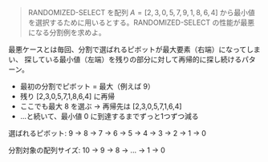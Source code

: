 <!--
<script type="text/javascript" async
  src="https://cdnjs.cloudflare.com/ajax/libs/mathjax/2.7.7/MathJax.js?config=TeX-MML-AM_CHTML">
</script>
-->

> RANDOMIZED-SELECT を配列 $A=[2,3,0,5,7,9,1,8,6,4]$ から最小値を選択するために用いるとする。RANDOMIZED-SELECT の性能が最悪になる分割例を求めよ。

最悪ケースとは毎回、分割で選ばれるピボットが最大要素（右端）になってしまい、
探している最小値（左端）を残りの部分に対して再帰的に探し続けるパターン。

- 最初の分割でピボット = 最大（例えば 9）
- 残り [2,3,0,5,7,1,8,6,4] に再帰
- ここでも最大 8 を選ぶ → 再帰先は [2,3,0,5,7,1,6,4]
- …と続いて、最小値 0 に到達するまでずっと1つずつ減る


選ばれるピボット: 9 → 8 → 7 → 6 → 5 → 4 → 3 → 2 → 1 → 0

分割対象の配列サイズ: 10 → 9 → 8 → ... → 1 → 0
